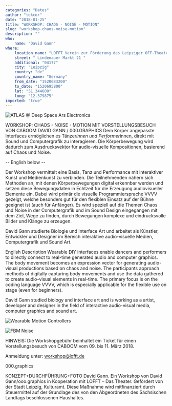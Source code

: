 ```yaml
---
categories: "Dates"
author: "tekcor"
date: "2018-01-25"
title: "WORKSHOP: CHAOS - NOISE - MOTION"
slug: "workshop-chaos-noise-motion"
description: ""
who: 
    name: "David Gann"
where: 
    location_name: "LOFFT Verein zur Förderung des Leipziger OFF-Theaters e.V."
    street: " Lindenauer Markt 21 "
    additional: "04177"
    city: "Leipzig"
    country: "de"
    country_name: "Germany"
    from_date: "1520683200"
    to_date: "1520695800"
    lat: "51.344600"
    long: "12.379875"
imported: "true"
---
```





![ATLAS @ Deep Space Ars Electronica ](Image00002.jpg) 




WORKSHOP: CHAOS - NOISE - MOTION
MIT VORSTELLUNGSBESUCH VON CABOOM
DAVID GANN / 000.GRAPHICS
Dem Körper angepasste Interfaces ermöglichen es Tänzer*innen und Performer*innen, direkt mit Sound und Computergrafik zu interagieren. Die Körperbewegung wird dadurch zum Ausdrucksvektor für audio-visuelle Kompositionen, basierend auf Chaos und Noise.

-- English below --


Der Workshop vermittelt eine Basis, Tanz und Performance mit interaktiver Kunst und Medienkunst zu verbinden. Die Teilnehmenden nähern sich Methoden an, mit denen Körperbewegungen digital erkennbar werden und setzen diese Bewegungsdaten in Echtzeit für die Erzeugung audiovisueller Elemente ein. Dabei wird primär die visuelle Programmiersprache VVVV gezeigt, welche besonders gut für den flexiblen Einsatz auf der Bühne geeignet ist (auch für Anfänger). Es wird speziell auf die Themen Chaos und Noise in der Computergrafik und im Sound Design eingegangen mit dem Ziel, Wege zu finden, durch Bewegungen komplexe und eindrucksvolle Bilder und Klänge zu erzeugen. 

David Gann studierte Biologie und Interface Art und arbeitet als Künstler, Entwickler und Designer im Bereich interaktive audio-visuelle Medien, Computergrafik und Sound Art.

English Description
Wearable DIY interfaces enable dancers and performers to directly connect to real-time generated audio and computer graphics. The body movement becomes an expression vector for generating audio-visual productions based on chaos and noise. The participants approach methods of digitally capturing body movements and use the data gathered to create audio-visual elements in real-time. The primary focus is on the coding language VVVV, which is especially applicable for the flexible use on stage (even for beginners). 

David Gann studied biology and interface art and is working as a artist, developer and designer in the field of interactive audio-visual media, computer graphics and sound art.


![Wearable Motion Controllers ](Image00003.jpg) 



![FBM Noise](fBm_domainDistortion.jpg) 






HINWEIS: Die Workshopgebühr beinhaltet ein Ticket für einen Vorstellungsbesuch von CABOOM vom 09. bis 11. März 2018.

Anmeldung unter: workshop@lofft.de

000.graphics

KONZEPT+DURCHFÜHRUNG+FOTO David Gann. Ein Workshop von David Gann/ooo.graphics in Kooperation mit LOFFT – Das Theater. Gefördert von der Stadt Leipzig, Kulturamt. Diese Maßnahme wird mitfinanziert durch Steuermittel auf der Grundlage des von den Abgeordneten des Sächsischen Landtags beschlossenen Haushaltes.